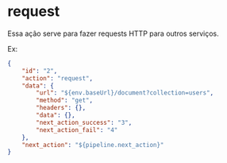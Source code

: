 # request
Essa ação serve para fazer requests HTTP para outros serviços. 

Ex:
```json
{
    "id": "2",
    "action": "request",
    "data": {
        "url": "${env.baseUrl}/document?collection=users",
        "method": "get",
        "headers": {},
        "data": {},
        "next_action_success": "3",
        "next_action_fail": "4"
    },
    "next_action": "${pipeline.next_action}"
}
```